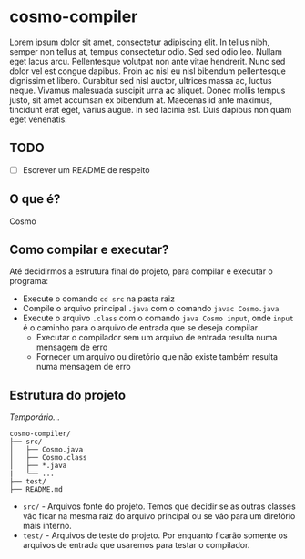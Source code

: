 # cosmo-compiler
Lorem ipsum dolor sit amet, consectetur adipiscing elit. In tellus nibh, semper non tellus at, tempus consectetur odio. Sed sed odio leo. Nullam eget lacus arcu. Pellentesque volutpat non ante vitae hendrerit. Nunc sed dolor vel est congue dapibus. Proin ac nisl eu nisl bibendum pellentesque dignissim et libero. Curabitur sed nisl auctor, ultrices massa ac, luctus neque. Vivamus malesuada suscipit urna ac aliquet. Donec mollis tempus justo, sit amet accumsan ex bibendum at. Maecenas id ante maximus, tincidunt erat eget, varius augue. In sed lacinia est. Duis dapibus non quam eget venenatis.

## TODO
- [ ] Escrever um README de respeito

## O que é?
Cosmo

## Como compilar e executar?
Até decidirmos a estrutura final do projeto, para compilar e executar o programa:

- Execute o comando `cd src` na pasta raiz
- Compile o arquivo principal `.java` com o comando `javac Cosmo.java`
- Execute o arquivo `.class` com o comando `java Cosmo input`, onde `input` é o caminho para o arquivo de entrada que se deseja compilar
  - Executar o compilador sem um arquivo de entrada resulta numa mensagem de erro
  - Fornecer um arquivo ou diretório que não existe também resulta numa mensagem de erro

## Estrutura do projeto

*Temporário...*

```
cosmo-compiler/
├── src/
│   ├── Cosmo.java
│   ├── Cosmo.class
│   ├── *.java
|   └── ...
├── test/
├── README.md
```

- `src/` - Arquivos fonte do projeto. Temos que decidir se as outras classes vão ficar na mesma raiz do arquivo principal ou se vão para um diretório mais interno.
- `test/` - Arquivos de teste do projeto. Por enquanto ficarão somente os arquivos de entrada que usaremos para testar o compilador.

